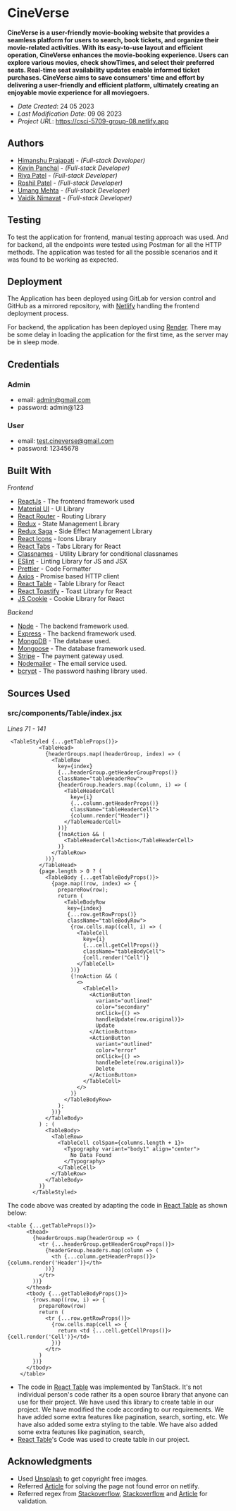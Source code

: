 # CineVerse

**CineVerse is a user-friendly movie-booking website that provides a seamless platform for users to search,
book tickets, and organize their movie-related activities. With its easy-to-use layout and efficient operation,
CineVerse enhances the movie-booking experience. Users can explore various movies, check showTimes, and select
their preferred seats. Real-time seat availability updates enable informed ticket purchases. CineVerse aims to save
consumers' time and effort by delivering a user-friendly and efficient platform, ultimately creating an enjoyable movie
experience for all moviegoers.**

- _Date Created_: 24 05 2023
- _Last Modification Date_: 09 08 2023
- _Project URL_: <https://csci-5709-group-08.netlify.app>

## Authors

- [Himanshu Prajapati](himanshu@dal.ca) - _(Full-stack Developer)_
- [Kevin Panchal](panchal@dal.ca) - _(Full-stack Developer)_
- [Riya Patel](riya.patel@dal.ca) - _(Full-stack Developer)_
- [Roshil Patel](rs622844@dal.ca) - _(Full-stack Developer)_
- [Umang Mehta](umang@dal.ca) - _(Full-stack Developer)_
- [Vaidik Nimavat](vd386827@dal.ca) - _(Full-stack Developer)_

## Testing

To test the application for frontend, manual testing approach was used.
And for backend, all the endpoints were tested using Postman for all the HTTP methods. The application was tested for all the possible scenarios and it was found to be working as expected.

## Deployment

The Application has been deployed using GitLab for version control and GitHub as a mirrored repository, with [Netlify](https://www.netlify.com/) handling the frontend deployment process.

For backend, the application has been deployed using [Render](https://render.com). There may be some delay in loading the application for the first time, as the server may be in sleep mode.

## Credentials

### Admin

- email: admin@gmail.com
- password: admin@123

### User

- email: test.cineverse@gmail.com
- password: 12345678

## Built With

_Frontend_

- [ReactJs](https://react.dev) - The frontend framework used
- [Material UI](https://material-ui.com) - UI Library
- [React Router](https://reactrouter.com) - Routing Library
- [Redux](https://redux.js.org) - State Management Library
- [Redux Saga](https://redux-saga.js.org) - Side Effect Management Library
- [React Icons](https://react-icons.github.io/react-icons/) - Icons Library
- [React Tabs](https://reactcommunity.org/react-tabs/) - Tabs Library for React
- [Classnames](https://www.npmjs.com/package/classnames) - Utility Library for conditional classnames
- [ESlint](https://eslint.org) - Linting Library for JS and JSX
- [Prettier](https://prettier.io) - Code Formatter
- [Axios](https://www.npmjs.com/package/axios) - Promise based HTTP client
- [React Table](https://www.npmjs.com/package/react-table) - Table Library for React
- [React Toastify](https://www.npmjs.com/package/react-toastify) - Toast Library for React
- [JS Cookie](https://www.npmjs.com/package/js-cookie) - Cookie Library for React

_Backend_

- [Node](https://nodejs.org/en/docs) - The backend framework used.
- [Express](https://expressjs.com) - The backend framework used.
- [MongoDB](https://www.mongodb.com/docs) - The database used.
- [Mongoose](https://mongoosejs.com/docs/guide.html) - The database framework used.
- [Stripe](https://stripe.com/docs/api) - The payment gateway used.
- [Nodemailer](https://nodemailer.com/about/) - The email service used.
- [bcrypt](https://www.npmjs.com/package/bcrypt) - The password hashing library used.

## Sources Used

### src/components/Table/index.jsx

_Lines 71 - 141_

```
 <TableStyled {...getTableProps()}>
          <TableHead>
            {headerGroups.map((headerGroup, index) => (
              <TableRow
                key={index}
                {...headerGroup.getHeaderGroupProps()}
                className="tableHeaderRow">
                {headerGroup.headers.map((column, i) => (
                  <TableHeaderCell
                    key={i}
                    {...column.getHeaderProps()}
                    className="tableHeaderCell">
                    {column.render("Header")}
                  </TableHeaderCell>
                ))}
                {!noAction && (
                  <TableHeaderCell>Action</TableHeaderCell>
                )}
              </TableRow>
            ))}
          </TableHead>
          {page.length > 0 ? (
            <TableBody {...getTableBodyProps()}>
              {page.map((row, index) => {
                prepareRow(row);
                return (
                  <TableBodyRow
                   key={index}
                   {...row.getRowProps()}
                   className="tableBodyRow">
                    {row.cells.map((cell, i) => (
                      <TableCell
                        key={i}
                        {...cell.getCellProps()}
                        className="tableBodyCell">
                        {cell.render("Cell")}
                      </TableCell>
                    ))}
                    {!noAction && (
                      <>
                        <TableCell>
                          <ActionButton
                            variant="outlined"
                            color="secondary"
                            onClick={() =>
                            handleUpdate(row.original)}>
                            Update
                          </ActionButton>
                          <ActionButton
                            variant="outlined"
                            color="error"
                            onClick={() =>
                            handleDelete(row.original)}>
                            Delete
                          </ActionButton>
                        </TableCell>
                      </>
                    )}
                  </TableBodyRow>
                );
              })}
            </TableBody>
          ) : (
            <TableBody>
              <TableRow>
                <TableCell colSpan={columns.length + 1}>
                  <Typography variant="body1" align="center">
                    No Data Found
                  </Typography>
                </TableCell>
              </TableRow>
            </TableBody>
          )}
        </TableStyled>
```

The code above was created by adapting the code in [React Table](https://www.npmjs.com/package/react-table) as shown below:

```
<table {...getTableProps()}>
      <thead>
        {headerGroups.map(headerGroup => (
          <tr {...headerGroup.getHeaderGroupProps()}>
            {headerGroup.headers.map(column => (
              <th {...column.getHeaderProps()}>{column.render('Header')}</th>
            ))}
          </tr>
        ))}
      </thead>
      <tbody {...getTableBodyProps()}>
        {rows.map((row, i) => {
          prepareRow(row)
          return (
            <tr {...row.getRowProps()}>
              {row.cells.map(cell => {
                return <td {...cell.getCellProps()}>{cell.render('Cell')}</td>
              })}
            </tr>
          )
        })}
      </tbody>
    </table>
```

- The code in [React Table](https://github.com/TanStack/table/blob/v7/examples/basic/src/App.js) was implemented by TanStack. It's not individual person's code rather its a open source library that anyone can use for their project. We have used this library to create table in our project. We have modified the code according to our requirements. We have added some extra features like pagination, search, sorting, etc. We have also added some extra styling to the table. We have also added some extra features like pagination, search,
- [React Table](https://github.com/TanStack/table/blob/v7/examples/basic/src/App.js)'s Code was used to create table in our project.

## Acknowledgments

- Used [Unsplash](https://unsplash.com) to get copyright free images.
- Referred [Article](https://dev.to/rajeshroyal/page-not-found-error-on-netlify-reactjs-react-router-solved-43oa) for solving the page not found error on netlify.
- Referred regex from [Stackoverflow](https://stackoverflow.com/questions/3617797/regex-to-match-only-letters), [Stackoverflow](https://stackoverflow.com/questions/12090077/javascript-regular-expression-password-validation-having-special-characters) and [Article](https://www.simplilearn.com/tutorials/javascript-tutorial/email-validation-in-javascript) for validation.
